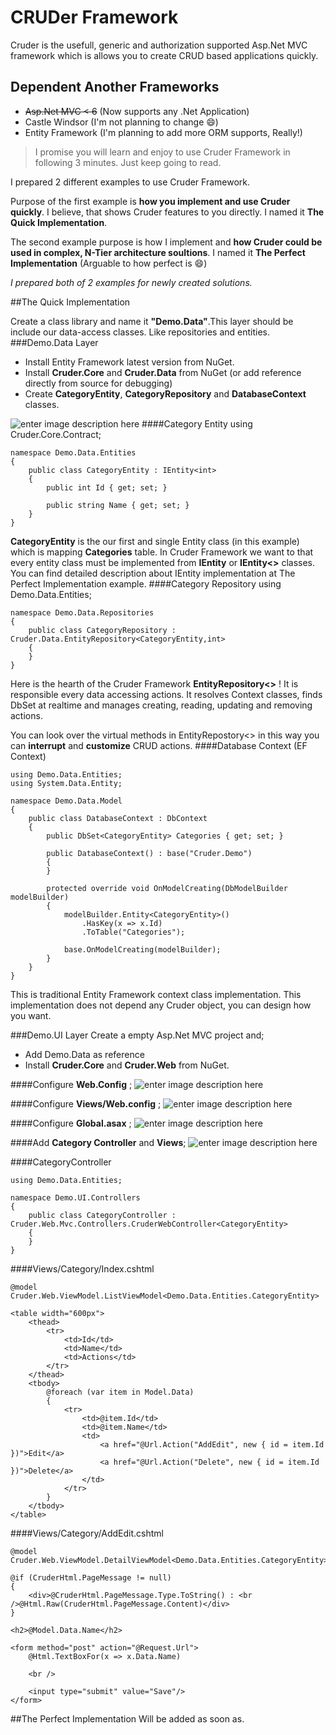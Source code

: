 CRUDer Framework
===================
Cruder is the usefull, generic and authorization supported Asp.Net MVC framework which is allows you to create CRUD based applications quickly.

Dependent Another Frameworks
-------------

 - ~~Asp.Net MVC < 6~~ (Now supports any .Net Application)
 - Castle Windsor (I'm not planning to change :smile:)
 - Entity Framework (I'm planning to add more ORM supports, Really!)

>I promise you will learn and enjoy to use Cruder Framework in following 3 minutes. Just keep going to read.

I prepared 2 different examples to use Cruder Framework.

Purpose of the first example is **how you implement and use Cruder quickly**. I believe, that shows Cruder features to you directly. I named it **The Quick Implementation**.

The second example purpose is how I implement and **how Cruder could be used in complex, N-Tier architecture soultions**. I named it **The Perfect Implementation** (Arguable to how perfect is :smile:)

*I prepared both of 2 examples for newly created solutions.*


##The Quick Implementation

Create a class library and name it **"Demo.Data"**.This layer should be include our data-access classes. Like repositories and entities.
###Demo.Data Layer
 - Install Entity Framework latest version from NuGet.
 - Install **Cruder.Core** and **Cruder.Data** from NuGet (or add reference directly from source for debugging)
 - Create **CategoryEntity**, **CategoryRepository** and **DatabaseContext** classes.

![enter image description here](https://lh3.googleusercontent.com/-2R-w5VlohdA/VfV4y3Gwi6I/AAAAAAAABlo/IGiGdjxPWHw/s0/Demo.Data.PNG "Demo.Data.PNG")
####Category Entity
    using Cruder.Core.Contract;
    
    namespace Demo.Data.Entities
    {
        public class CategoryEntity : IEntity<int>
        {
            public int Id { get; set; }
    
            public string Name { get; set; }
        }
    }

**CategoryEntity** is the our first and single Entity class (in this example) which is mapping **Categories** table.
In Cruder Framework we want to that every entity class must be implemented from **IEntity** or **IEntity<>** classes.
You can find detailed description about IEntity implementation at The Perfect Implementation example.
####Category Repository
    using Demo.Data.Entities;
    
    namespace Demo.Data.Repositories
    {
        public class CategoryRepository : Cruder.Data.EntityRepository<CategoryEntity,int>
        {
        }
    }

Here is the hearth of the Cruder Framework **EntityRepository<>** !
It is responsible every data accessing actions. It resolves Context classes, finds DbSet at realtime and manages creating, reading, updating and removing actions.

You can look over the virtual methods in EntityRepostory<> in this way you can **interrupt** and **customize** CRUD actions.
####Database Context (EF Context)

    using Demo.Data.Entities;
    using System.Data.Entity;
    
    namespace Demo.Data.Model
    {
        public class DatabaseContext : DbContext
        {
            public DbSet<CategoryEntity> Categories { get; set; }
    
            public DatabaseContext() : base("Cruder.Demo")
            {
            }
    
            protected override void OnModelCreating(DbModelBuilder modelBuilder)
            {
                modelBuilder.Entity<CategoryEntity>()
                    .HasKey(x => x.Id)
                    .ToTable("Categories");
    
                base.OnModelCreating(modelBuilder);
            }
        }
    }

This is traditional Entity Framework context class implementation. This implementation does not depend any Cruder object, you can design how you want.

###Demo.UI Layer
Create a empty Asp.Net MVC project and;

 - Add Demo.Data as reference
 - Install **Cruder.Core** and **Cruder.Web** from NuGet.

####Configure **Web.Config** ;
![enter image description here](https://lh3.googleusercontent.com/-t5yyHvJ92Ic/Vfch16Jvg6I/AAAAAAAABm4/g3biR0rZWq0/s0/Web.Config.png "Web.Config.png")

####Configure **Views/Web.config** ; 
![enter image description here](https://lh3.googleusercontent.com/-5OufWPbc9Ng/VfWEFRUd_LI/AAAAAAAABl8/hKmoo5g9lss/s0/Demo.UI.Views.Web.Config.png "Demo.UI.Views.Web.Config.png")

####Configure **Global.asax** ;
![enter image description here](https://lh3.googleusercontent.com/-7F_li4jgvZU/VfWFBeRk4YI/AAAAAAAABmI/M8ONMgGIhvA/s0/Demo.UI.Global.Asax.png "Demo.UI.Global.Asax.png")

####Add **Category Controller** and **Views**;
![enter image description here](https://lh3.googleusercontent.com/-Ni2Dkl3wC-I/VfWFgvC4a_I/AAAAAAAABmc/CpcBN9AL-TA/s0/Demo.UI.Classes.png "Demo.UI.Classes.png")

####CategoryController

    using Demo.Data.Entities;
    
    namespace Demo.UI.Controllers
    {
        public class CategoryController : Cruder.Web.Mvc.Controllers.CruderWebController<CategoryEntity>
        {
        }
    }

####Views/Category/Index.cshtml

    @model Cruder.Web.ViewModel.ListViewModel<Demo.Data.Entities.CategoryEntity>
    
    <table width="600px">
        <thead>
            <tr>
                <td>Id</td>
                <td>Name</td>
                <td>Actions</td>
            </tr>
        </thead>
        <tbody>
            @foreach (var item in Model.Data)
            {
                <tr>
                    <td>@item.Id</td>
                    <td>@item.Name</td>
                    <td>
                        <a href="@Url.Action("AddEdit", new { id = item.Id })">Edit</a>
                        <a href="@Url.Action("Delete", new { id = item.Id })">Delete</a>
                    </td>
                </tr>
            }
        </tbody>
    </table>

####Views/Category/AddEdit.cshtml

    @model Cruder.Web.ViewModel.DetailViewModel<Demo.Data.Entities.CategoryEntity>
    
    @if (CruderHtml.PageMessage != null)
    {
        <div>@CruderHtml.PageMessage.Type.ToString() : <br />@Html.Raw(CruderHtml.PageMessage.Content)</div>
    }
    
    <h2>@Model.Data.Name</h2>
    
    <form method="post" action="@Request.Url">
        @Html.TextBoxFor(x => x.Data.Name)
    
        <br />
        
        <input type="submit" value="Save"/>
    </form>

##The Perfect Implementation
Will be added as soon as.

